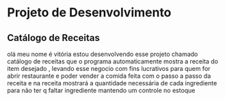 # Projeto de Desenvolvimento 
## Catálogo de Receitas
olá meu nome é vitória estou desenvolvendo esse projeto chamado catálogo de receitas que o programa automaticamente mostra a receita do item desejado , levando esse negocio com fins lucrativos para quem for abrir restaurante e poder vender a comida feita com o passo a passo da receita e na receita mostrará a quantidade necessária de cada ingrediente para não ter q faltar ingrediente mantendo um controle no estoque
